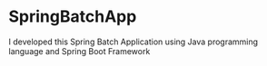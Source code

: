 # SpringBatchApp
I developed this Spring Batch Application using Java programming language and Spring Boot Framework
